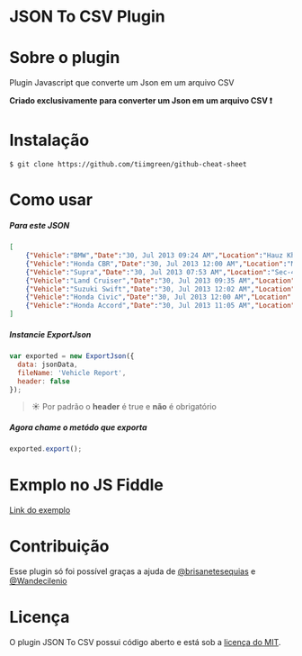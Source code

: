 JSON To CSV Plugin
==========

# Sobre o plugin

Plugin Javascript que converte um Json em um arquivo CSV

**Criado exclusivamente para converter um Json em um arquivo CSV :exclamation:**

# Instalação

    $ git clone https://github.com/tiimgreen/github-cheat-sheet

# Como usar

##### Para este JSON

```json
[
	{"Vehicle":"BMW","Date":"30, Jul 2013 09:24 AM","Location":"Hauz Khas, Enclave, New Delhi, Delhi, India","Speed":42},
	{"Vehicle":"Honda CBR","Date":"30, Jul 2013 12:00 AM","Location":"Military Road,  West Bengal 734013,  India","Speed":0},
	{"Vehicle":"Supra","Date":"30, Jul 2013 07:53 AM","Location":"Sec-45, St. Angel's School, Gurgaon, Haryana, India","Speed":58},
	{"Vehicle":"Land Cruiser","Date":"30, Jul 2013 09:35 AM","Location":"DLF Phase I, Marble Market, Gurgaon, Haryana, India","Speed":83},
	{"Vehicle":"Suzuki Swift","Date":"30, Jul 2013 12:02 AM","Location":"Behind Central Bank RO, Ram Krishna Rd by-lane, Siliguri, West Bengal, India","Speed":0},
	{"Vehicle":"Honda Civic","Date":"30, Jul 2013 12:00 AM","Location":"Behind Central Bank RO, Ram Krishna Rd by-lane, Siliguri, West Bengal, India","Speed":0},
	{"Vehicle":"Honda Accord","Date":"30, Jul 2013 11:05 AM","Location":"DLF Phase IV, Super Mart 1, Gurgaon, Haryana, India","Speed":71}
]
```

##### Instancie ExportJson

```javascript
var exported = new ExportJson({
  data: jsonData,
  fileName: 'Vehicle Report',
  header: false
});
```


> :sunny: Por padrão o **header** é true e **não** é obrigatório

##### Agora chame o metódo que exporta

```javascript
exported.export();
```

# Exmplo no JS Fiddle

[Link do exemplo](https://jsfiddle.net/marcosellys/ercemgeo/1/)

# Contribuição

  Esse plugin só foi possível graças a ajuda de [@brisanetesequias](https://github.com/brisanetesequias) e [@Wandecilenio](https://github.com/Wandecilenio)

# Licença

O plugin JSON To CSV possui código aberto e está sob a  [licença do MIT](http://opensource.org/licenses/MIT).
